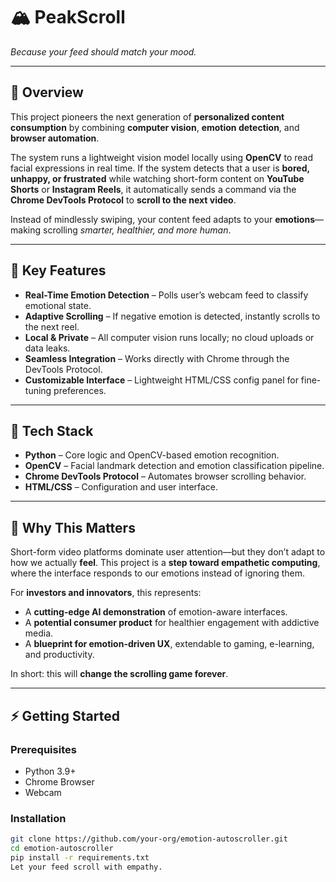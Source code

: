 # 🏔️ PeakScroll

*Because your feed should match your mood.*  

---

## 🚀 Overview  
This project pioneers the next generation of **personalized content consumption** by combining **computer vision**, **emotion detection**, and **browser automation**.  

The system runs a lightweight vision model locally using **OpenCV** to read facial expressions in real time. If the system detects that a user is **bored, unhappy, or frustrated** while watching short-form content on **YouTube Shorts** or **Instagram Reels**, it automatically sends a command via the **Chrome DevTools Protocol** to **scroll to the next video**.  

Instead of mindlessly swiping, your content feed adapts to your **emotions**—making scrolling *smarter, healthier, and more human*.  

---

## 🌟 Key Features  
- **Real-Time Emotion Detection** – Polls user’s webcam feed to classify emotional state.  
- **Adaptive Scrolling** – If negative emotion is detected, instantly scrolls to the next reel.  
- **Local & Private** – All computer vision runs locally; no cloud uploads or data leaks.  
- **Seamless Integration** – Works directly with Chrome through the DevTools Protocol.  
- **Customizable Interface** – Lightweight HTML/CSS config panel for fine-tuning preferences.  

---

## 🧠 Tech Stack  
- **Python** – Core logic and OpenCV-based emotion recognition.  
- **OpenCV** – Facial landmark detection and emotion classification pipeline.  
- **Chrome DevTools Protocol** – Automates browser scrolling behavior.  
- **HTML/CSS** – Configuration and user interface.  

---

## 🔮 Why This Matters  
Short-form video platforms dominate user attention—but they don’t adapt to how we actually **feel**. This project is a **step toward empathetic computing**, where the interface responds to our emotions instead of ignoring them.  

For **investors and innovators**, this represents:  
- A **cutting-edge AI demonstration** of emotion-aware interfaces.  
- A **potential consumer product** for healthier engagement with addictive media.  
- A **blueprint for emotion-driven UX**, extendable to gaming, e-learning, and productivity.  

In short: this will **change the scrolling game forever**.  

---

## ⚡ Getting Started  

### Prerequisites  
- Python 3.9+  
- Chrome Browser  
- Webcam  

### Installation  
```bash
git clone https://github.com/your-org/emotion-autoscroller.git
cd emotion-autoscroller
pip install -r requirements.txt
Let your feed scroll with empathy.
